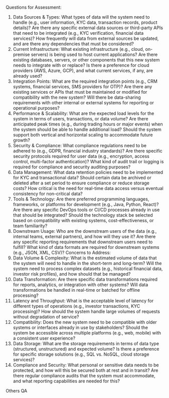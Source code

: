 Questions for Assessment:
1. Data Sources & Types:
What types of data will the system need to handle (e.g., user information, KYC data, transaction records, product details)?
Are there any specific external data sources or third-party APIs that need to be integrated (e.g., KYC verification, financial data services)?
How frequently will data from external sources be updated, and are there any dependencies that must be considered?
2. Current Infrastructure:
What existing infrastructure (e.g., cloud, on-premise servers) is being used to host current applications?
Are there existing databases, servers, or other components that this new system needs to integrate with or replace?
Is there a preference for cloud providers (AWS, Azure, GCP), and what current services, if any, are already used?
3. Integration Points:
What are the required integration points (e.g., CRM systems, financial services, SMS providers for OTP)?
Are there any existing services or APIs that must be maintained or modified for compatibility with the new system?
Will there be data-sharing requirements with other internal or external systems for reporting or operational purposes?
4. Performance & Scalability:
What are the expected load levels for the system in terms of users, transactions, or data volume?
Are there anticipated peak times (e.g., during trading hours or major events) when the system should be able to handle additional load?
Should the system support both vertical and horizontal scaling to accommodate future growth?
5. Security & Compliance:
What compliance regulations need to be adhered to (e.g., GDPR, financial industry standards)?
Are there specific security protocols required for user data (e.g., encryption, access control, multi-factor authentication)?
What kind of audit trail or logging is required for compliance and security auditing purposes?
6. Data Management:
What data retention policies need to be implemented for KYC and transactional data?
Should certain data be archived or deleted after a set period to ensure compliance or reduce storage costs?
How critical is the need for real-time data access versus eventual consistency for non-critical data?
7. Tools & Technology:
Are there preferred programming languages, frameworks, or platforms for development (e.g., Java, Python, React)?
Are there any specific DevOps tools or CI/CD processes already in use that should be integrated?
Should the technology stack be selected based on compatibility with existing systems, cost-effectiveness, or team familiarity?
8. Downstream Usage:
Who are the downstream users of the data (e.g., internal teams, external partners), and how will they use it?
Are there any specific reporting requirements that downstream users need to fulfill?
What kind of data formats are required for downstream systems (e.g., JSON, XML, CSV)?
Concerns to Address:
1. Data Volume & Complexity:
What is the estimated volume of data that the system will need to handle in the short-term and long-term?
Will the system need to process complex datasets (e.g., historical financial data, investor risk profiles), and how should that be managed?
2. Data Transformation:
Are there specific data transformations required for reports, analytics, or integration with other systems?
Will data transformations be handled in real-time or batched for offline processing?
3. Latency and Throughput:
What is the acceptable level of latency for different types of operations (e.g., investor transactions, KYC processing)?
How should the system handle large volumes of requests without degradation of service?
4. Compatibility:
Does the new system need to be compatible with older systems or interfaces already in use by stakeholders?
Should the system be accessible across multiple platforms (e.g., web, mobile) with a consistent user experience?
5. Data Storage:
What are the storage requirements in terms of data type (structured, unstructured) and expected volume?
Is there a preference for specific storage solutions (e.g., SQL vs. NoSQL, cloud storage services)?
6. Compliance and Security:
What personal or sensitive data needs to be protected, and how will this be secured both at rest and in transit?
Are there regular compliance audits that the system must accommodate, and what reporting capabilities are needed for this?

Others QA

